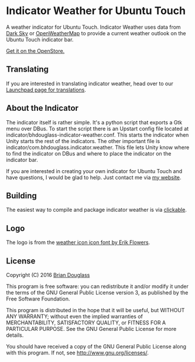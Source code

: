 # Indicator Weather for Ubuntu Touch

A weather indicator for Ubuntu Touch. Indicator Weather uses data from
[Dark Sky](https://darksky.net/poweredby/) or [OpenWeatherMap](https://openweathermap.org/appid)
to provide a current weather outlook on the Ubuntu Touch indicator bar.

[Get it on the OpenStore.](https://open-store.io/app/indicator-weather.bhdouglass)

## Translating

If you are interested in translating indicator weather, head over to our
[Launchpad page for translations](https://translations.launchpad.net/ut-indicator-weather).

## About the Indicator

The indicator itself is rather simple. It's a python script that exports a Gtk
menu over DBus. To start the script there is an Upstart config file located at
indicator/bhdouglass-indicator-weather.conf. This starts the indicator when
Unity starts the rest of the indicators. The other important file is
indicator/com.bhdouglass.indicator.weather. This file lets Unity know where to
find the indicator on DBus and where to place the indicator on the indicator bar.

If you are interested in creating your own indicator for Ubuntu Touch and have
questions, I would be glad to help. Just contact me via [my website](https://bhdouglass.com/contact.html).

## Building

The easiest way to compile and package indicator weather is via [clickable](https://github.com/bhdouglass/clickable).

## Logo

The logo is from the [weather icon icon font by Erik Flowers](https://erikflowers.github.io/weather-icons/).

## License

Copyright (C) 2016 [Brian Douglass](http://bhdouglass.com/)

This program is free software: you can redistribute it and/or modify it under the terms of the GNU General Public License version 3, as published
by the Free Software Foundation.

This program is distributed in the hope that it will be useful, but WITHOUT ANY WARRANTY; without even the implied warranties of MERCHANTABILITY, SATISFACTORY QUALITY, or FITNESS FOR A PARTICULAR PURPOSE.  See the GNU General Public License for more details.

You should have received a copy of the GNU General Public License along with this program.  If not, see <http://www.gnu.org/licenses/>.
